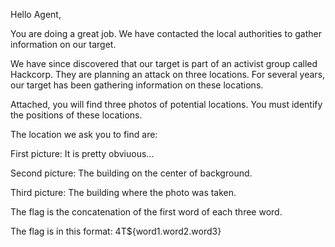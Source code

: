 Hello Agent,

You are doing a great job. We have contacted the local authorities to gather information on our target.

We have since discovered that our target is part of an activist group called Hackcorp.
They are planning an attack on three locations.
For several years, our target has been gathering information on these locations.

Attached, you will find three photos of potential locations. You must identify the positions of these locations.

The location we ask you to find are:

First picture: It is pretty obviuous...

Second picture: The building on the center of background.

Third picture: The building where the photo was taken.

The flag is the concatenation of the first word of each three word.

The flag is in this format: 4T${word1.word2.word3}
